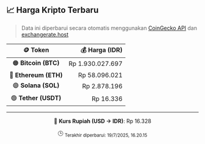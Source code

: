 

<!-- HARGA_KRIPTO -->
## 📈 Harga Kripto Terbaru

> Data ini diperbarui secara otomatis menggunakan [CoinGecko API](https://www.coingecko.com/) dan [exchangerate.host](https://exchangerate.host/)

<div align="center">

| 🪙 Token | 💰 Harga (IDR) |
|:------:|---------------:|
| 🟠 **Bitcoin (BTC)**   | Rp 1.930.027.697 |
| 🔵 **Ethereum (ETH)**  | Rp 58.096.021 |
| 🟣 **Solana (SOL)**    | Rp 2.878.196 |
| 🟢 **Tether (USDT)**   | Rp 16.336 |

---

💱 **Kurs Rupiah (USD → IDR)**: Rp 16.328

🕒 <sub>Terakhir diperbarui: 19/7/2025, 16.20.15</sub>

</div>
<!-- /HARGA_KRIPTO -->